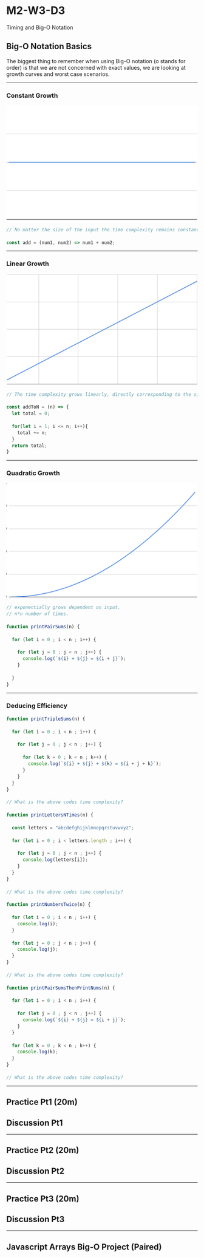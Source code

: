 # M2-W3-D3

Timing and Big-O Notation

## Big-O Notation Basics

The biggest thing to remember when using Big-O notation (o stands for order) is that
we are not concerned with exact values, we are looking at growth curves and
worst case scenarios.

---

### Constant Growth

![constant growth](./images/constant_growth.jpg)

```js
// No matter the size of the input the time complexity remains constant.

const add = (num1, num2) => num1 + num2;
```

---

### Linear Growth

![linear growth](./images/linear_growth.jpg)

```js
// The time complexity grows linearly, directly corresponding to the size of the input.

const addToN = (n) => {
  let total = 0;

  for(let i = 1; i <= n; i++){
    total += n;
  }
  return total;
}
```

---

### Quadratic Growth

![quadratic growth](./images/quadratic_growth.jpg)

```js
// exponentially grows dependent on input.
// n*n number of times.

function printPairSums(n) {

  for (let i = 0 ; i < n ; i++) {

    for (let j = 0 ; j < n ; j++) {
      console.log(`${i} + ${j} = ${i + j}`);
    }

  }
}
```

---

### Deducing Efficiency

```js
function printTripleSums(n) {

  for (let i = 0 ; i < n ; i++) {

    for (let j = 0 ; j < n ; j++) {

      for (let k = 0 ; k < n ; k++) {
        console.log(`${i} + ${j} + ${k} = ${i + j + k}`);
      }
    }
  }
}

// What is the above codes time complexity?

function printLettersNTimes(n) {

  const letters = "abcdefghijklmnopqrstuvwxyz";

  for (let i = 0 ; i < letters.length ; i++) {

    for (let j = 0 ; j < n ; j++) {
      console.log(letters[i]);
    }
  }
}

// What is the above codes time complexity?

function printNumbersTwice(n) {

  for (let i = 0 ; i < n ; i++) {
    console.log(i);
  }

  for (let j = 0 ; j < n ; j++) {
    console.log(j);
  }
}

// What is the above codes time complexity?

function printPairSumsThenPrintNums(n) {

  for (let i = 0 ; i < n ; i++) {

    for (let j = 0 ; j < n ; j++) {
      console.log(`${i} + ${j} = ${i + j}`);
    }
  }

  for (let k = 0 ; k < n ; k++) {
    console.log(k);
  }
}

// What is the above codes time complexity?
```

---

## Practice Pt1 (20m)

## Discussion Pt1

---

## Practice Pt2 (20m)

## Discussion Pt2

---

## Practice Pt3 (20m)

## Discussion Pt3

---

## Javascript Arrays Big-O Project (Paired)

